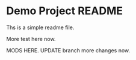 # Demo Project README

Ths is a simple readme file.

More test here now.

MODS HERE.
UPDATE branch more changes now.